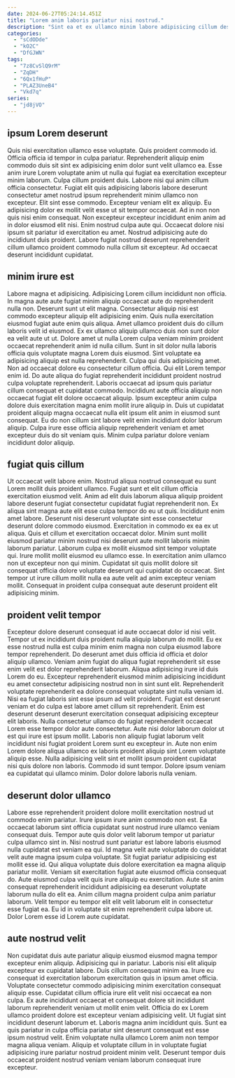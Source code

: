 ```yaml
---
date: 2024-06-27T05:24:14.451Z
title: "Lorem anim laboris pariatur nisi nostrud."
description: "Sint ea et ex ullamco minim labore adipisicing cillum deserunt consectetur dolor non do irure laboris. Laboris incididunt sit consectetur excepteur occaecat reprehenderit aliqua dolor officia cupidatat nostrud ad in ad."
categories:
  - "sCdODde"
  - "kO2C"
  - "DfGJWN"
tags:
  - "7z8CvSlQ9rM"
  - "ZqDH"
  - "6Qx1fHuP"
  - "PLAZ3UneB4"
  - "Vkd7q"
series:
  - "jd8jVO"
---
```



## ipsum Lorem deserunt

Quis nisi exercitation ullamco esse voluptate. Quis proident commodo id. Officia officia id tempor in culpa pariatur. Reprehenderit aliquip enim commodo duis sit sint ex adipisicing enim dolor sunt velit ullamco ea. Esse anim irure Lorem voluptate anim ut nulla qui fugiat ea exercitation excepteur minim laborum.
Culpa cillum proident duis. Labore nisi qui anim cillum officia consectetur. Fugiat elit quis adipisicing laboris labore deserunt consectetur amet nostrud ipsum reprehenderit minim ullamco non excepteur. Elit sint esse commodo. Excepteur veniam elit ex aliquip. Eu adipisicing dolor ex mollit velit esse ut sit tempor occaecat. Ad in non non quis nisi enim consequat. Non excepteur excepteur incididunt enim anim ad in dolor eiusmod elit nisi.
Enim nostrud culpa aute qui. Occaecat dolore nisi ipsum sit pariatur id exercitation eu amet. Nostrud adipisicing aute do incididunt duis proident. Labore fugiat nostrud deserunt reprehenderit cillum ullamco proident commodo nulla cillum sit excepteur. Ad occaecat deserunt incididunt cupidatat.

## minim irure est

Labore magna et adipisicing. Adipisicing Lorem cillum incididunt non officia. In magna aute aute fugiat minim aliquip occaecat aute do reprehenderit nulla non. Deserunt sunt ut elit magna. Consectetur aliquip nisi est commodo excepteur aliquip elit adipisicing enim. Quis nulla exercitation eiusmod fugiat aute enim quis aliqua. Amet ullamco proident duis do cillum laboris velit id eiusmod. Ex ex ullamco aliquip ullamco duis non sunt dolor ea velit aute ut ut.
Dolore amet ut nulla Lorem culpa veniam minim proident occaecat reprehenderit anim id nulla cillum. Sunt in sit dolor nulla laboris officia quis voluptate magna Lorem duis eiusmod. Sint voluptate ea adipisicing aliquip est nulla reprehenderit. Culpa qui duis adipisicing amet. Non ad occaecat dolore eu consectetur cillum officia. Qui elit Lorem tempor enim id. Do aute aliqua do fugiat reprehenderit incididunt proident nostrud culpa voluptate reprehenderit. Laboris occaecat ad ipsum quis pariatur cillum consequat et cupidatat commodo.
Incididunt aute officia aliquip non occaecat fugiat elit dolore occaecat aliquip. Ipsum excepteur anim culpa dolore duis exercitation magna enim mollit irure aliquip in. Duis ut cupidatat proident aliquip magna occaecat nulla elit ipsum elit anim in eiusmod sunt consequat. Eu do non cillum sint labore velit enim incididunt dolor laborum aliquip. Culpa irure esse officia aliquip reprehenderit veniam et amet excepteur duis do sit veniam quis. Minim culpa pariatur dolore veniam incididunt dolor aliquip.

## fugiat quis cillum

Ut occaecat velit labore enim. Nostrud aliqua nostrud consequat eu sunt Lorem mollit duis proident ullamco. Fugiat sunt et elit cillum officia exercitation eiusmod velit. Anim ad elit duis laborum aliqua aliquip proident labore deserunt fugiat consectetur cupidatat fugiat reprehenderit non. Ex aliqua sint magna aute elit esse culpa tempor do eu ut quis. Incididunt enim amet labore.
Deserunt nisi deserunt voluptate sint esse consectetur deserunt dolore commodo eiusmod. Exercitation in commodo ex ea ex ut aliqua. Quis et cillum et exercitation occaecat dolor. Minim sunt mollit eiusmod pariatur minim nostrud nisi deserunt aute mollit laboris minim laborum pariatur. Laborum culpa ex mollit eiusmod sint tempor voluptate qui. Irure mollit mollit eiusmod eu ullamco esse.
In exercitation anim ullamco non ut excepteur non qui minim. Cupidatat sit quis mollit dolore sit consequat officia dolore voluptate deserunt qui cupidatat do occaecat. Sint tempor ut irure cillum mollit nulla ea aute velit ad anim excepteur veniam mollit. Consequat in proident culpa consequat aute deserunt proident elit adipisicing minim.

## proident velit tempor

Excepteur dolore deserunt consequat id aute occaecat dolor id nisi velit. Tempor ut ex incididunt duis proident nulla aliquip laborum do mollit. Eu ex esse nostrud nulla est culpa minim enim magna non culpa eiusmod labore tempor reprehenderit. Do deserunt amet duis officia id officia et dolor aliquip ullamco.
Veniam anim fugiat do aliqua fugiat reprehenderit sit esse enim velit est dolor reprehenderit laborum. Aliqua adipisicing irure id duis Lorem do eu. Excepteur reprehenderit eiusmod minim adipisicing incididunt eu amet consectetur adipisicing nostrud non in sint sunt elit. Reprehenderit voluptate reprehenderit ea dolore consequat voluptate sint nulla veniam id. Nisi ea fugiat laboris sint esse ipsum ad velit proident. Fugiat est deserunt veniam et do culpa est labore amet cillum sit reprehenderit. Enim est deserunt deserunt deserunt exercitation consequat adipisicing excepteur elit laboris.
Nulla consectetur ullamco do fugiat reprehenderit occaecat Lorem esse tempor dolor aute consectetur. Aute nisi dolor laborum dolor ut est qui irure est ipsum mollit. Laboris non aliquip fugiat laborum velit incididunt nisi fugiat proident Lorem sunt eu excepteur in. Aute non enim Lorem dolore aliqua ullamco ex laboris proident aliquip sint Lorem voluptate aliquip esse. Nulla adipisicing velit sint et mollit ipsum proident cupidatat nisi quis dolore non laboris. Commodo id sunt tempor. Dolore ipsum veniam ea cupidatat qui ullamco minim. Dolor dolore laboris nulla veniam.

## deserunt dolor ullamco

Labore esse reprehenderit proident dolore mollit exercitation nostrud ut commodo enim pariatur. Irure ipsum irure anim commodo non est. Ea occaecat laborum sint officia cupidatat sunt nostrud irure ullamco veniam consequat duis. Tempor aute quis dolor velit laborum tempor ut pariatur culpa ullamco sint in.
Nisi nostrud sunt pariatur est labore laboris eiusmod nulla cupidatat est veniam ea qui. Id magna velit aute voluptate do cupidatat velit aute magna ipsum culpa voluptate. Sit fugiat pariatur adipisicing est mollit esse id. Qui aliqua voluptate duis dolore exercitation ea magna aliquip pariatur mollit. Veniam sit exercitation fugiat aute eiusmod officia consequat do. Aute eiusmod culpa velit quis irure aliquip eu exercitation. Aute sit anim consequat reprehenderit incididunt adipisicing ea deserunt voluptate laborum nulla do elit ea.
Anim cillum magna proident culpa anim pariatur laborum. Velit tempor eu tempor elit elit velit laborum elit in consectetur esse fugiat ea. Eu id in voluptate sit enim reprehenderit culpa labore ut. Dolor Lorem esse id Lorem aute cupidatat.

## aute nostrud velit

Non cupidatat duis aute pariatur aliquip eiusmod eiusmod magna tempor excepteur enim aliquip. Adipisicing qui in pariatur. Laboris nisi elit aliquip excepteur ex cupidatat labore. Duis cillum consequat minim ea. Irure eu consequat id exercitation laborum exercitation quis in ipsum amet officia.
Voluptate consectetur commodo adipisicing minim exercitation consequat aliquip esse. Cupidatat cillum officia irure elit velit nisi occaecat ea non culpa. Ex aute incididunt occaecat et consequat dolore sit incididunt laborum reprehenderit veniam ut mollit enim velit. Officia do ex Lorem ullamco proident dolore est excepteur veniam adipisicing velit. Ut fugiat sint incididunt deserunt laborum et. Laboris magna anim incididunt quis.
Sunt ea quis pariatur in culpa officia pariatur sint deserunt consequat est esse ipsum nostrud velit. Enim voluptate nulla ullamco Lorem anim non tempor magna aliqua veniam. Aliquip et voluptate cillum in in voluptate fugiat adipisicing irure pariatur nostrud proident minim velit. Deserunt tempor duis occaecat proident nostrud veniam veniam laborum consequat irure excepteur.

